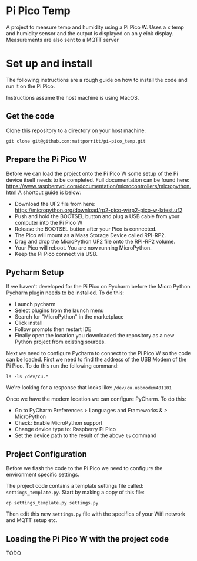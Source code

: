 # Pi Pico Temp
A project to measure temp and humidity using a Pi Pico W.
Uses a x temp and humidity sensor and the output is displayed on an y eink display.  Measurements are also sent to a MQTT server

# Set up and install
The following instructions are a rough guide on how to install the code and run it on the Pi Pico.

Instructions assume the host machine is using MacOS.

## Get the code
Clone this repository to a directory on your host machine:

`git clone git@github.com:mattporritt/pi-pico_temp.git`

## Prepare the Pi Pico W
Before we can load the project onto the Pi Pico W some setup of the Pi device itself needs to be completed. Full documentation can be found here: https://www.raspberrypi.com/documentation/microcontrollers/micropython.html
A shortcut guide is below:
* Download the UF2 file from here: https://micropython.org/download/rp2-pico-w/rp2-pico-w-latest.uf2
* Push and hold the BOOTSEL button and plug a USB cable from your computer into the Pi Pico W
* Release the BOOTSEL button after your Pico is connected.
* The Pico will mount as a Mass Storage Device called RPI-RP2.
* Drag and drop the MicroPython UF2 file onto the RPI-RP2 volume. 
* Your Pico will reboot. You are now running MicroPython.
* Keep the Pi Pico connect via USB.

## Pycharm Setup
If we haven’t developed for the Pi Pico on Pycharm before the Micro Python Pycharm plugin needs to be installed.
To do this:
* Launch pycharm
* Select plugins from the launch menu
* Search for "MicroPython" in the marketplace
* Click install
* Follow prompts then restart IDE
* Finally open the location you downloaded the repository as a new Python project from existing sources.

Next we need to configure Pycharm to connect to the Pi Pico W so the code can be loaded.
First we need to find the address of the USB Modem of the Pi Pico.
To do this run the following command:

`ls -ls /dev/cu.*`

We're looking for a response that looks like: `/dev/cu.usbmodem401101`

Once we have the modem location we can configure PyCharm. To do this:
* Go to PyCharm Preferences > Languages and Frameworks & > MicroPython
* Check: Enable MicroPython support
* Change device type to: Raspberry Pi Pico
* Set the device path to the result of the above `ls` command

## Project Configuration
Before we flash the code to the Pi Pico we need to configure the environment specific settings.

The project code contains a template settings file called: `settings_template.py`. Start by making a copy of this file:

`cp settings_template.py settings.py`

Then edit this new `settings.py` file with the specifics of your Wifi network and MQTT setup etc.

## Loading the Pi Pico W with the project code
TODO


